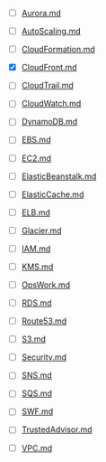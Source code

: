 - [ ] [Aurora.md](./aws-study/Aurora.md)

- [ ] [AutoScaling.md](./aws-study/AutoScaling.md)

- [ ] [CloudFormation.md](./aws-study/CloudFormation.md)

- [X] [CloudFront.md](./aws-study/CloudFront.md)

- [ ] [CloudTrail.md](./aws-study/CloudTrail.md)

- [ ] [CloudWatch.md](./aws-study/CloudWatch.md)

- [ ] [DynamoDB.md](./aws-study/DynamoDB.md)

- [ ] [EBS.md](./aws-study/EBS.md)

- [ ] [EC2.md](./aws-study/EC2.md)

- [ ] [ElasticBeanstalk.md](./aws-study/ElasticBeanstalk.md)

- [ ] [ElasticCache.md](./aws-study/ElasticCache.md)

- [ ] [ELB.md](./aws-study/ELB.md)

- [ ] [Glacier.md](./aws-study/Glacier.md)

- [ ] [IAM.md](./aws-study/IAM.md)

- [ ] [KMS.md](./aws-study/KMS.md)

- [ ] [OpsWork.md](./aws-study/OpsWork.md)

- [ ] [RDS.md](./aws-study/RDS.md)

- [ ] [Route53.md](./aws-study/Route53.md)

- [ ] [S3.md](./aws-study/S3.md)

- [ ] [Security.md](./aws-study/Security.md)

- [ ] [SNS.md](./aws-study/SNS.md)

- [ ] [SQS.md](./aws-study/SQS.md)

- [ ] [SWF.md](./aws-study/SWF.md)

- [ ] [TrustedAdvisor.md](./aws-study/TrustedAdvisor.md)

- [ ] [VPC.md](./aws-study/VPC.md)
